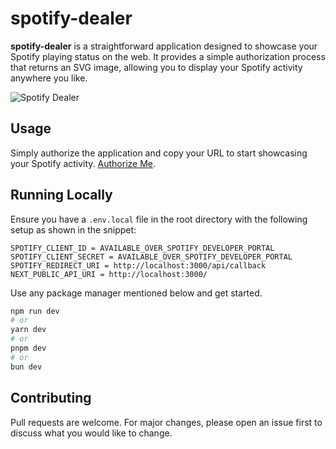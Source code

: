 # spotify-dealer

**spotify-dealer** is a straightforward application designed to showcase your Spotify playing status on the web. It provides a simple authorization process that returns an SVG image, allowing you to display your Spotify activity anywhere you like.

![Spotify Dealer](https://spotify-dealer.vercel.app/api/badge/31bx3nvidhujrgdrzx3xigrgm4wu)

## Usage

Simply authorize the application and copy your URL to start showcasing your Spotify activity. [Authorize Me](https://spotify-dealer.vercel.app/ "Authorize Me").

## Running Locally

Ensure you have a `.env.local` file in the root directory with the following setup as shown in the snippet:

```
SPOTIFY_CLIENT_ID = AVAILABLE_OVER_SPOTIFY_DEVELOPER_PORTAL
SPOTIFY_CLIENT_SECRET = AVAILABLE_OVER_SPOTIFY_DEVELOPER_PORTAL
SPOTIFY_REDIRECT_URI = http://localhost:3000/api/callback
NEXT_PUBLIC_API_URI = http://localhost:3000/
```

Use any package manager mentioned below and get started.

```bash
npm run dev
# or
yarn dev
# or
pnpm dev
# or
bun dev
```

## Contributing

Pull requests are welcome. For major changes, please open an issue first
to discuss what you would like to change.
